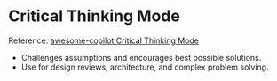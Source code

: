 # Critical Thinking Mode

Reference: [awesome-copilot Critical Thinking Mode](https://github.com/github/awesome-copilot)

- Challenges assumptions and encourages best possible solutions.
- Use for design reviews, architecture, and complex problem solving.
